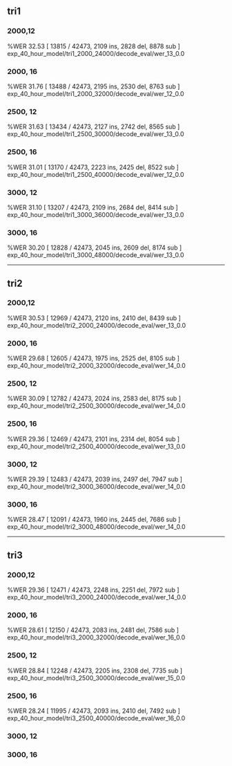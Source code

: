## tri1
### 2000,12 
%WER 32.53 [ 13815 / 42473, 2109 ins, 2828 del, 8878 sub ] exp_40_hour_model/tri1_2000_24000/decode_eval/wer_13_0.0

### 2000, 16
%WER 31.76 [ 13488 / 42473, 2195 ins, 2530 del, 8763 sub ] exp_40_hour_model/tri1_2000_32000/decode_eval/wer_12_0.0

### 2500, 12
%WER 31.63 [ 13434 / 42473, 2127 ins, 2742 del, 8565 sub ] exp_40_hour_model/tri1_2500_30000/decode_eval/wer_13_0.0

### 2500, 16
%WER 31.01 [ 13170 / 42473, 2223 ins, 2425 del, 8522 sub ] exp_40_hour_model/tri1_2500_40000/decode_eval/wer_12_0.0

### 3000, 12
%WER 31.10 [ 13207 / 42473, 2109 ins, 2684 del, 8414 sub ] exp_40_hour_model/tri1_3000_36000/decode_eval/wer_13_0.0

### 3000, 16
%WER 30.20 [ 12828 / 42473, 2045 ins, 2609 del, 8174 sub ] exp_40_hour_model/tri1_3000_48000/decode_eval/wer_13_0.0

---

## tri2
### 2000,12 
%WER 30.53 [ 12969 / 42473, 2120 ins, 2410 del, 8439 sub ] exp_40_hour_model/tri2_2000_24000/decode_eval/wer_13_0.0

### 2000, 16
%WER 29.68 [ 12605 / 42473, 1975 ins, 2525 del, 8105 sub ] exp_40_hour_model/tri2_2000_32000/decode_eval/wer_14_0.0

### 2500, 12
%WER 30.09 [ 12782 / 42473, 2024 ins, 2583 del, 8175 sub ] exp_40_hour_model/tri2_2500_30000/decode_eval/wer_14_0.0

### 2500, 16
%WER 29.36 [ 12469 / 42473, 2101 ins, 2314 del, 8054 sub ] exp_40_hour_model/tri2_2500_40000/decode_eval/wer_13_0.0

### 3000, 12
%WER 29.39 [ 12483 / 42473, 2039 ins, 2497 del, 7947 sub ] exp_40_hour_model/tri2_3000_36000/decode_eval/wer_14_0.0

### 3000, 16
%WER 28.47 [ 12091 / 42473, 1960 ins, 2445 del, 7686 sub ] exp_40_hour_model/tri2_3000_48000/decode_eval/wer_14_0.0

---

## tri3
### 2000,12 
%WER 29.36 [ 12471 / 42473, 2248 ins, 2251 del, 7972 sub ] exp_40_hour_model/tri3_2000_24000/decode_eval/wer_14_0.0

### 2000, 16
%WER 28.61 [ 12150 / 42473, 2083 ins, 2481 del, 7586 sub ] exp_40_hour_model/tri3_2000_32000/decode_eval/wer_16_0.0

### 2500, 12
%WER 28.84 [ 12248 / 42473, 2205 ins, 2308 del, 7735 sub ] exp_40_hour_model/tri3_2500_30000/decode_eval/wer_15_0.0

### 2500, 16
%WER 28.24 [ 11995 / 42473, 2093 ins, 2410 del, 7492 sub ] exp_40_hour_model/tri3_2500_40000/decode_eval/wer_16_0.0

### 3000, 12

### 3000, 16
